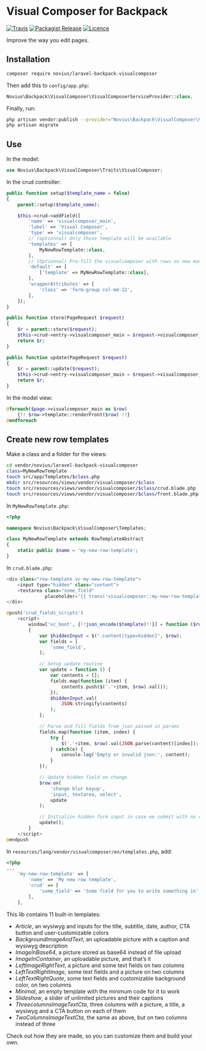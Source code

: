 # Visual Composer for Backpack
[![Travis](https://img.shields.io/travis/novius/laravel-backpack-visualcomposer.svg?maxAge=1800&style=flat-square)](https://travis-ci.org/novius/laravel-backpack-visualcomposer)
[![Packagist Release](https://img.shields.io/packagist/v/novius/laravel-backpack-visualcomposer.svg?maxAge=1800&style=flat-square)](https://packagist.org/packages/novius/laravel-backpack-visualcomposer)
[![Licence](https://img.shields.io/packagist/l/novius/laravel-backpack-visualcomposer.svg?maxAge=1800&style=flat-square)](https://github.com/novius/laravel-backpack-visualcomposer#licence)

Improve the way you edit pages.

## Installation

```sh
composer require novius/laravel-backpack-visualcomposer
```

Then add this to `config/app.php`:

```php
Novius\Backpack\VisualComposer\VisualComposerServiceProvider::class,
```

Finally, run:

```sh
php artisan vendor:publish --provider="Novius\Backpack\VisualComposer\VisualComposerServiceProvider"
php artisan migrate
```

## Use

In the model:

```php
use Novius\Backpack\VisualComposer\Traits\VisualComposer;
```

In the crud controller:

```php
public function setup($template_name = false)
{
    parent::setup($template_name);

    $this->crud->addField([
        'name' => 'visualcomposer_main',
        'label' => 'Visual Composer',
        'type' => 'visualcomposer',
        // (optionnal) Only those template will be available
        'templates' => [
            MyNewRowTemplate::class,
        ],
        // (Optionnal) Pre-fill the visualcomposer with rows on new models
        'default' => [
            ['template' => MyNewRowTemplate::class],
        ],
        'wrapperAttributes' => [
            'class' => 'form-group col-md-12',
        ],
    ]);
}

public function store(PageRequest $request)
{
    $r = parent::store($request);
    $this->crud->entry->visualcomposer_main = $request->visualcomposer_main;
    return $r;
}

public function update(PageRequest $request)
{
    $r = parent::update($request);
    $this->crud->entry->visualcomposer_main = $request->visualcomposer_main;
    return $r;
}
```

In the model view:

```php
@foreach($page->visualcomposer_main as $row)
    {!! $row->template::renderFront($row) !!}
@endforeach
```

## Create new row templates

Make a class and a folder for the views:

```sh
cd vendor/novius/laravel-backpack-visualcomposer
class=MyNewRowTemplate
touch src/app/Templates/$class.php
mkdir src/resources/views/vendor/visualcomposer/$class
touch src/resources/views/vendor/visualcomposer/$class/crud.blade.php
touch src/resources/views/vendor/visualcomposer/$class/front.blade.php
```

In `MyNewRowTemplate.php`:

```php
<?php

namespace Novius\Backpack\VisualComposer\Templates;

class MyNewRowTemplate extends RowTemplateAbstract
{
    static public $name = 'my-new-row-template';
}
```

In `crud.blade.php`:

```php
<div class="row-template vc-my-new-row-template">
    <input type="hidden" class="content">
    <textarea class="some_field"
              placeholder="{{ trans('visualcomposer::my-new-row-template.crud.some_field') }}"></textarea>
</div>

@push('crud_fields_scripts')
    <script>
        window['vc_boot', {!!json_encode($template)!!}] = function ($row, content)
        {
            var $hiddenInput = $(".content[type=hidden]", $row);
            var fields = [
                'some_field',
            ];

            // Setup update routine
            var update = function () {
                var contents = [];
                fields.map(function (item) {
                    contents.push($('.'+item, $row).val());
                });
                $hiddenInput.val(
                    JSON.stringify(contents)
                );
            };

            // Parse and fill fields from json passed in params
            fields.map(function (item, index) {
                try {
                    $('.'+item, $row).val(JSON.parse(content)[index]);
                } catch(e) {
                    console.log('Empty or invalid json:', content);
                }
            });

            // Update hidden field on change
            $row.on(
                'change blur keyup',
                'input, textarea, select',
                update
            );

            // Initialize hidden form input in case we submit with no change
            update();
        }
    </script>
@endpush
```

In `resources/lang/vendor/visualcomposer/en/templates.php`, add:

```php
<?php
...
    'my-new-row-template' => [
        'name' => 'My new row template',
        'crud' => [
            'some_field' => 'Some field for you to write something in',
        ],
    ],
```

This lib contains 11 built-in templates:

- *Article*, an wysiwyg and inputs for the title, subtitle, date, author, CTA button and user-customizable colors
- *BackgroundImageAndText*, an uploadable picture with a caption and wysiwyg description
- *ImageInBase64*, a picture stored as base64 instead of file upload
- *ImageInContainer*, an uploadable picture, and that’s it
- *LeftImageRightText*, a picture and some text fields on two columns
- *LeftTextRightImage*, some text fields and a picture on two columns
- *LeftTextRightQuote*, some text fields and customizable background color, on two columns
- *Minimal*, an empty template with the minimum code for it to work
- *Slideshow*, a slider of unlimited pictures and their captions
- *ThreecolumnsImageTextCta*, three columns with a picture, a title, a wysiwyg and a CTA button on each of them
- *TwoColumnsImageTextCta*, the same as above, but on two columns instead of three

Check out how they are made, so you can customize them and build your own.
